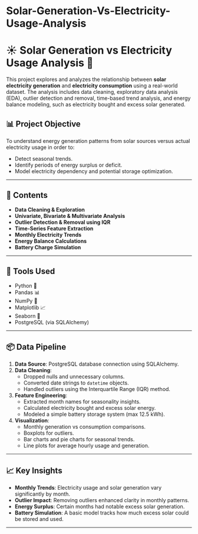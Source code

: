 # Solar-Generation-Vs-Electricity-Usage-Analysis
# ☀️ Solar Generation vs Electricity Usage Analysis 🔌

This project explores and analyzes the relationship between **solar electricity generation** and **electricity consumption** using a real-world dataset. The analysis includes data cleaning, exploratory data analysis (EDA), outlier detection and removal, time-based trend analysis, and energy balance modeling, such as electricity bought and excess solar generated.

## 📊 Project Objective

To understand energy generation patterns from solar sources versus actual electricity usage in order to:
- Detect seasonal trends.
- Identify periods of energy surplus or deficit.
- Model electricity dependency and potential storage optimization.

---

## 📁 Contents

- **Data Cleaning & Exploration**
- **Univariate, Bivariate & Multivariate Analysis**
- **Outlier Detection & Removal using IQR**
- **Time-Series Feature Extraction**
- **Monthly Electricity Trends**
- **Energy Balance Calculations**
- **Battery Charge Simulation**

---

## 🔧 Tools Used

- Python 🐍
- Pandas 📊
- NumPy 🔢
- Matplotlib 📈
- Seaborn 🌊
- PostgreSQL (via SQLAlchemy)

---

## 📦 Data Pipeline

1. **Data Source**: PostgreSQL database connection using SQLAlchemy.
2. **Data Cleaning**:
   - Dropped nulls and unnecessary columns.
   - Converted date strings to `datetime` objects.
   - Handled outliers using the Interquartile Range (IQR) method.
3. **Feature Engineering**:
   - Extracted month names for seasonality insights.
   - Calculated electricity bought and excess solar energy.
   - Modeled a simple battery storage system (max 12.5 kWh).
4. **Visualization**:
   - Monthly generation vs consumption comparisons.
   - Boxplots for outliers.
   - Bar charts and pie charts for seasonal trends.
   - Line plots for average hourly usage and generation.

---

## 📈 Key Insights

- **Monthly Trends**: Electricity usage and solar generation vary significantly by month.
- **Outlier Impact**: Removing outliers enhanced clarity in monthly patterns.
- **Energy Surplus**: Certain months had notable excess solar generation.
- **Battery Simulation**: A basic model tracks how much excess solar could be stored and used.

---
